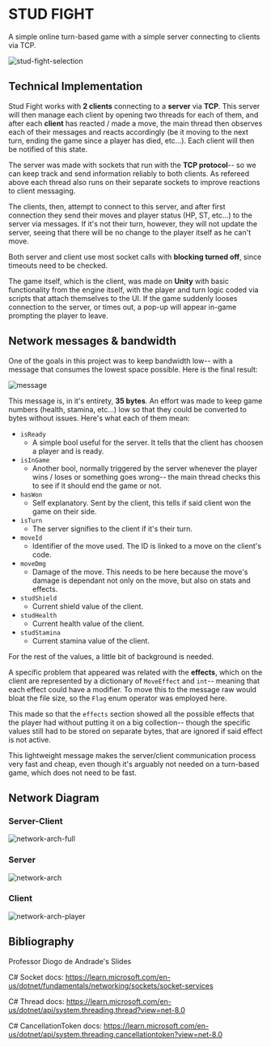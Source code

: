 # STUD FIGHT
A simple online turn-based game with a simple server connecting to clients 
via TCP.

![stud-fight-selection]

## Technical Implementation

Stud Fight works with **2 clients** connecting to a **server** via **TCP**. 
This server will then manage each client by opening two threads for each
of them, and after each **client** has reacted / made a move, the main thread
then observes each of their messages and reacts accordingly (be it moving to
the next turn, ending the game since a player has died, etc...). Each client
will then be notified of this state.

The server was made with sockets that run with the **TCP protocol**-- so we can keep
track and send information reliably to both clients. As refereed above each
thread also runs on their separate sockets to improve reactions to client
messaging.

The clients, then, attempt to connect to this server, and after first connection 
they send their moves and player status (HP, ST, etc...) to the server via
messages. If it's not their turn, however, they will not update the server,
seeing that there will be no change to the player itself as he can't move.

Both server and client use most socket calls with **blocking turned off**,
since timeouts need to be checked.

The game itself, which is the client, was made on **Unity** with basic
functionality from the engine itself, with the player and turn logic coded via
scripts that attach themselves to the UI. If the game suddenly looses connection
to the server, or times out, a pop-up will appear in-game prompting the player
to leave.

## Network messages & bandwidth

One of the goals in this project was to keep bandwidth low-- with a message
that consumes the lowest space possible. Here is the final result:

![message]

This message is, in it's entirety, **35 bytes**. An effort was made to keep
game numbers (health, stamina, etc...) low so that they could be converted to 
bytes without issues. Here's what each of them mean:

- `isReady`
    - A simple bool useful for the server. It tells that the client has choosen
a player and is ready.
- `isInGame`
    - Another bool, normally triggered by the server whenever the player wins /
loses or something goes wrong-- the main thread checks this to see if it should
end the game or not.
- `hasWon`
    - Self explanatory. Sent by the client, this tells if said client won the
game on their side.
- `isTurn`
    - The server signifies to the client if it's their turn.
- `moveId`
    - Identifier of the move used. The ID is linked to a move on the client's 
code.
- `moveDmg`
    - Damage of the move. This needs to be here because the move's damage is
dependant not only on the move, but also on stats and effects.
- `studShield`
    - Current shield value of the client.  
- `studHealth`
    - Current health value of the client.  
- `studStamina`
    - Current stamina value of the client. 

For the rest of the values, a little bit of background is needed.

A specific problem that appeared was related with the **effects**, which
on the client are represented by a dictionary of ``MoveEffect`` and ``int``-- 
meaning that each effect could have a modifier. To move this to the message
raw would bloat the file size, so the `Flag` enum operator was employed here.

This made so that the `effects` section showed all the possible effects that
the player had without putting it on a big collection-- though the specific
values still had to be stored on separate bytes, that are ignored if said
effect is not active.

This lightweight message makes the server/client communication process very
fast and cheap, even though it's arguably not needed on a turn-based game,
which does not need to be fast.

## Network Diagram

### Server-Client

![network-arch-full]

### Server

![network-arch]

### Client

![network-arch-player]

## Bibliography

Professor Diogo de Andrade's Slides

C# Socket docs: https://learn.microsoft.com/en-us/dotnet/fundamentals/networking/sockets/socket-services

C# Thread docs: https://learn.microsoft.com/en-us/dotnet/api/system.threading.thread?view=net-8.0

C# CancellationToken docs: https://learn.microsoft.com/en-us/dotnet/api/system.threading.cancellationtoken?view=net-8.0 

[network-arch-full]: /Images/networkfulldiag.png
[network-arch-player]: /Images/networkarchplayer.png
[network-arch]: /Images/networkdiag.png
[stud-fight-selection]: /Images/StudFight_gcMUlXeMfe.jpg
[message]: /Images/devenv_MDUypilvlt.jpg